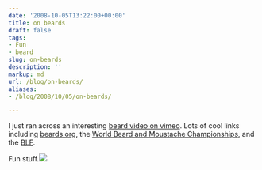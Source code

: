 ```yaml
---
date: '2008-10-05T13:22:00+00:00'
title: on beards
draft: false
tags:
- Fun
- beard
slug: on-beards
description: ''
markup: md
url: /blog/on-beards/
aliases:
- /blog/2008/10/05/on-beards/

---
```


I just ran across an interesting [beard video on vimeo](http://www.vimeo.com/1819723). Lots of cool links including [beards.org](http://www.beards.org/), the [World Beard and Moustache Championships](http://www.worldbeardchampionships.com/), and the [BLF](http://www.beardliberationfront.com/).   
  
Fun stuff.![](https://blogger.googleusercontent.com/tracker/4123748873183487963-7285899308137797208?l=bradmontgomery.blogspot.com)